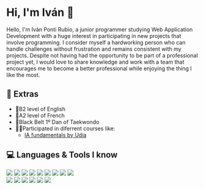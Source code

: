 # Hi, I'm Iván 👋

Hello, I'm Iván Ponti Rubio, a junior programmer studying Web Application Development with a huge interest in participating in new projects that involve programming. I consider myself a hardworking person who can handle challenges without frustration and remains consistent with my projects. Despite not having had the opportunity to be part of a professional project yet, I would love to share knowledge and work with a team that encourages me to become a better professional while enjoying the thing I like the most.

## 🦾 Extras
  <ul>
      <li>🗽B2 level of English</li>
      <li>🗼A2 level of French</li>
      <li>🥋Black Belt 1º Dan of Taekwondo</li>
      <li>👨‍💻Participated in diferrent courses like: 
            <ul>
              <li><a href="https://udia.es/ai-fundamentals">IA fundamentals by Udia<a></li>
            </ul>
      </li>   
  </ul>

                
## 💻 Languages & Tools I know
  
<img src = "https://img.shields.io/badge/-HTML5-E34F26?style=flat&logo=html5&logoColor=white"> <img src = "https://img.shields.io/badge/-CSS-1572B6?style=flat&logo=css3&logoColor=white"> 
<img src="https://img.shields.io/badge/-Bootstrap-563D7C?style=flat&logo=bootstrap&logoColor=white"> 
<img src="https://img.shields.io/badge/JavaScript%20-%20black?logo=JavaScript">
<img src="https://img.shields.io/badge/Python-blue?logo=Python&logoColor=yellow">
<img src ="https://img.shields.io/badge/Java-orange?style=flat">
<img src ="https://img.shields.io/badge/MariaDB-purple?style=flat&logo=MariaDB">
<img src="https://img.shields.io/badge/Oracle-red?logo=Oracle">
<img src="https://img.shields.io/badge/-MySQL-F29111?style=flat&logo=mysql&logoColor=FFFFFF">
<br>
<img src="http://img.shields.io/badge/-Github-000000?style=flat&logo=github&logoColor=FFFFFF"> 
<img src="https://img.shields.io/badge/Git-orange?logo=Git&logoColor=white">
<img src ="https://img.shields.io/badge/UML-%20black?style=flat&logo=UML">
<img src="https://img.shields.io/badge/Ubuntu-purple?logo=Ubuntu">
<img src="http://img.shields.io/badge/-VS%20Code-007ACC?style=flat&logo=visual%20studio%20code&logoColor=white">
<img src="https://img.shields.io/badge/JetBrains%20-%20purple?logo=JetBrains">
